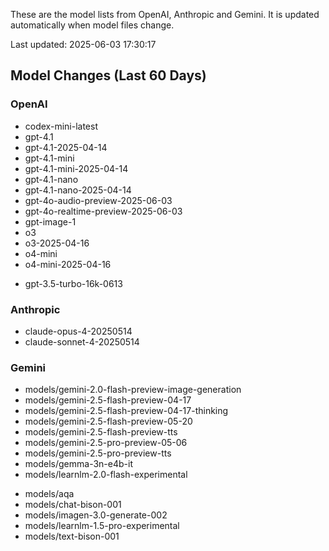 These are the model lists from OpenAI, Anthropic and Gemini.
It is updated automatically when model files change.

Last updated: 2025-06-03 17:30:17

## Model Changes (Last 60 Days)

### OpenAI

+ codex-mini-latest
+ gpt-4.1
+ gpt-4.1-2025-04-14
+ gpt-4.1-mini
+ gpt-4.1-mini-2025-04-14
+ gpt-4.1-nano
+ gpt-4.1-nano-2025-04-14
+ gpt-4o-audio-preview-2025-06-03
+ gpt-4o-realtime-preview-2025-06-03
+ gpt-image-1
+ o3
+ o3-2025-04-16
+ o4-mini
+ o4-mini-2025-04-16
- gpt-3.5-turbo-16k-0613

### Anthropic

+ claude-opus-4-20250514
+ claude-sonnet-4-20250514

### Gemini

+ models/gemini-2.0-flash-preview-image-generation
+ models/gemini-2.5-flash-preview-04-17
+ models/gemini-2.5-flash-preview-04-17-thinking
+ models/gemini-2.5-flash-preview-05-20
+ models/gemini-2.5-flash-preview-tts
+ models/gemini-2.5-pro-preview-05-06
+ models/gemini-2.5-pro-preview-tts
+ models/gemma-3n-e4b-it
+ models/learnlm-2.0-flash-experimental
- models/aqa
- models/chat-bison-001
- models/imagen-3.0-generate-002
- models/learnlm-1.5-pro-experimental
- models/text-bison-001

